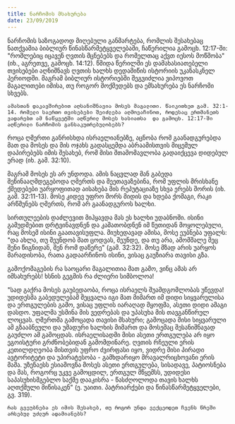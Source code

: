 ```yaml
---
title: ნარჩომის მსახურება
date: 23/09/2019
---
```


ნარჩომის საზოგადოდ მიღებული განმარტება, რომლის შესახებაც ნათქვამია ბიბლიურ წინასწარმეტყველებაში, ჩაწერილია გამოცხ. 12:17-ში: "რომლებიც იცავენ ღვთის მცნებებს და რომელთაც აქვთ იესოს მოწმობა" (იხ., აგრეთვე, გამოცხ. 14:12). წმიდა წერილში ეს დამახასიათებელი თვისებები აღნიშნავს ღვთის ხალხს დედამიწის ისტორიის უკანასკნელ პერიოდში. მაგრამ ბიბლიურ ისტორიებში შეგვიძლია ვიპოვოთ მაგალითები იმისა, თუ როგორ მოქმედებს და ემსახურება ეს ნარჩომი სხვებს.

`ამასთან დაკავშირებით აღსანიშნავია მოსეს მაგალითი. წაიკითხეთ გამ. 32:1-14. რომელი საერთო თვისებები შეიძლება აღმოვაჩინოთ, როდესაც ერთმანეთს ვადარებთ ამ ნაწყვეტში აღწერილ მოსეს ხასიათსა  და გამოცხ. 12:17-ში აღწერილი ნარჩომის განსაკუთრებულობებს?`

როცა ღმერთი განრისხდა ისრაელიანებზე, აცნობა რომ გაანადგურებდა მათ და მოსეს და მის ოჯახს გადასცემდა აბრაამისთვის მიცემულ დაპირებებს იმის შესახებ, რომ მისი შთამომავლობა გადაიქცევა დიდებულ ერად (იხ. გამ. 32:10).

მაგრამ მოსეს ეს არ უნდოდა. ამის ნაცვლად მან გაბედა შეწინააღმდეგებოდა ღმერთს და შეეთავაზებინა, რომ უფლის მრისხანე ქმედებები უარყოფითად აისახება მის რეპუტაციაზე სხვა ერებს შორის (იხ. გამ. 32:11-13). მოსე კიდევ უფრო შორს მიდის და ხდება ქომაგი, რაკი არწმუნებს ღმერთს, რომ არ გაანადგუროს ხალხი.

სირთულეების დაძლევით მიჰყავდა მას ეს ხალხი უდაბნოში. ისინი გამუდმებით დრტვინავდნენ და კამათობდნენ იმ წუთიდან მოყოლებული, რაც მოსემ ისინი გაათავისუფლა. მიუხედავად ამისა, მოსე ეუბნება უფალს: "და ახლა, თუ შეუნდობ მათ ცოდვას, შეუნდე, და თუ არა, ამომშალე მეც შენი წიგნიდან, შენ რომ დაწერე" (გამ. 32:32). მოსე მზად არის უარყოს მარადისობა, რათა გადაარჩინოს ისინი, ვისაც გაუზიარა თავისი გზა.

გამოქომაგების რა საოცარი მაგალითია მათ გამო, ვინც ამას არ იმსახურებს! ხსნის გეგმის რა ძლიერი სიმბოლოა!

"სად გაქრა მოსეს გაუბედაობა, როცა ისრაელს შუამდგომლობას უწევდა! უდიდესმა გაბედულებამ შეცვალა იგი მათ მიმართ იმ დიდი სიყვარულისა და ერთგულების გამო, ვისაც უფლის იარაღად მყოფმა, ასეთი დიდი ამაგი დასდო. უფალმა უსმინა მის ვედრებას და უპასუხა მის თავგანწირულ ლოცვას. ღმერთმა გამოცადა თავისი მსახური; გამოცადა მისი სიყვარული ამ გზააბნეული და უმადური ხალხის მიმართ და მოსემაც შესანიშნავად გაუძლო ამ გამოცდას. ისრაელისადმი მისი ასეთი ერთგულება არ იყო ეგოისტური გრძნობებიდან გამომდინარე. ღვთის რჩეული ერის კეთილდღეობა მისთვის უფრო ძვირფასი იყო, ვიდრე მისი პირადი ავტორიტეტი და უპირატესობა - გამხდარიყო მრავალრიცხოვანი ერის მამა. უზენაესს ესიამოვნა მოსეს ასეთი ერთგულება, სისადავე, პატიოსნება და მას, როგორც უკვე გამოცდილ, ერთგულ მწყემსს, უდიდესი საპასუხისმგებლო საქმე დააკისრა - წასძღოლოდა თავის ხალხს აღთქმული მიწისაკენ" (ე. უაითი. პატრიარქები და წინასწარმეტყველები, გვ. 319).

`რას გვეუბნება ეს იმის შესახებ, თუ როგორ უნდა ვექცეოდეთ ჩვენს წრეში არსებულ უძლურ ადამიანებს?`